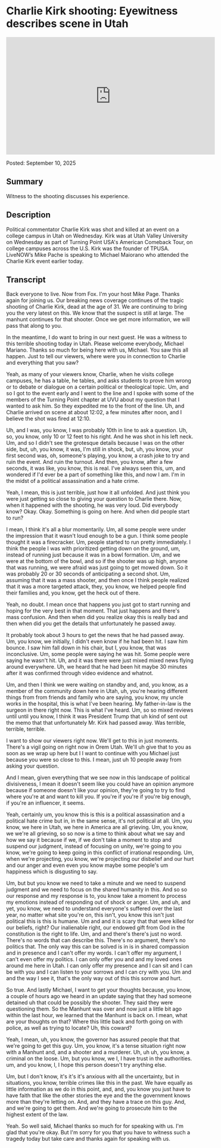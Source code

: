 # Charlie Kirk shooting: Eyewitness describes scene in Utah

<iframe frameborder="0" width="560" height="315" src="https://www.youtube.com/embed/BLaZhNFH9Pw" allow="fullscreen"></iframe>

Posted: September 10, 2025

## Summary

Witness to the shooting discusses his experience.

## Description

Political commentator Charlie Kirk was shot and killed at an event on a college campus in Utah on Wednesday. Kirk was at Utah Valley University on Wednesday as part of Turning Point USA's American Comeback Tour, on college campuses across the U.S. Kirk was the founder of TPUSA. LiveNOW’s Mike Pache is speaking to Michael Maiorano who attended the Charlie Kirk event earlier today. 

## Transcript

Back everyone to live. Now from Fox. I'm your host Mike Page. Thanks again for joining us. Our breaking news coverage continues of the tragic shooting of Charlie Kirk, dead at the age of 31. We are continuing to bring you the very latest on this. We know that the suspect is still at large. The manhunt continues for that shooter. Once we get more information, we will pass that along to you.

In the meantime, I do want to bring in our next guest. He was a witness to this terrible shooting today in Utah. Please welcome everybody, Michael Mariano. Thanks so much for being here with us, Michael. You saw this all happen. Just to tell our viewers, where were you in connection to Charlie and everything that you saw?

Yeah, as many of your viewers know, Charlie, when he visits college campuses, he has a table, he tables, and asks students to prove him wrong or to debate or dialogue on a certain political or theological topic. Um, and so I got to the event early and I went to the line and I spoke with some of the members of the Turning Point chapter at UVU about my question that I wanted to ask him. So they expedited me to the front of the line. Uh, and Charlie arrived on scene at about 12:02, a few minutes after noon, and I believe the shot was fired at 12:10.

Uh, and I was, you know, I was probably 10th in line to ask a question. Uh, so, you know, only 10 or 12 feet to his right. And he was shot in his left neck. Um, and so I didn't see the grotesque details because I was on the other side, but, uh, you know, it was, I'm still in shock, but, uh, you know, your first second was, oh, someone's playing, you know, a crash joke to try and ruin the event. And ruin the turnout. And then, you know, after a few seconds, it was like, you know, this is real. I've always seen this, um, and wondered if I'd ever be a part of something like this, and now I am. I'm in the midst of a political assassination and a hate crime.

Yeah, I mean, this is just terrible, just how it all unfolded. And just think you were just getting so close to giving your question to Charlie there. Now, when it happened with the shooting, he was very loud. Did everybody know? Okay. Okay. Something is going on here. And when did people start to run?

I mean, I think it's all a blur momentarily. Um, all some people were under the impression that it wasn't loud enough to be a gun. I think some people thought it was a firecracker. Um, people started to run pretty immediately. I think the people I was with prioritized getting down on the ground, um, instead of running just because it was in a bowl formation. Um, and we were at the bottom of the bowl, and so if the shooter was up high, anyone that was running, we were afraid was just going to get mowed down. So it was probably 20 or 30 seconds of anticipating a second shot. Um, assuming that it was a mass shooter, and then once I think people realized that it was a more targeted attack, they, you know, we helped people find their families and, you know, get the heck out of there.

Yeah, no doubt. I mean once that happens you just got to start running and hoping for the very best in that moment. That just happens and there's mass confusion. And then when did you realize okay this is really bad and then when did you get the details that unfortunately he passed away.

It probably took about 3 hours to get the news that he had passed away. Um, you know, we initially, I didn't even know if he had been hit. I saw him bounce. I saw him fall down in his chair, but I, you know, that was inconclusive. Um, some people were saying he was hit. Some people were saying he wasn't hit. Uh, and it was there were just mixed mixed news flying around everywhere. Uh, we heard that he had been hit maybe 30 minutes after it was confirmed through video evidence and whatnot.

Um, and then I think we were waiting on standby and, and, you know, as a member of the community down here in Utah, uh, you're hearing different things from from friends and family who are saying, you know, my uncle works in the hospital, this is what I've been hearing. My father-in-law is the surgeon in there right now. This is what I've heard. Um, so so mixed reviews until until you know, I think it was President Trump that uh kind of sent out the memo that that unfortunately Mr. Kirk had passed away. Was terrible, terrible, terrible.

I want to show our viewers right now. We'll get to this in just moments. There's a vigil going on right now in Orem Utah. We'll uh give that to you as soon as we wrap up here but I I want to continue with you Michael just because you were so close to this. I mean, just uh 10 people away from asking your question.

And I mean, given everything that we see now in this landscape of political divisiveness, I mean it doesn't seem like you could have an opinion anymore because if someone doesn't like your opinion, they're going to try to find where you're at and want to kill you. If you're if you're if you're big enough, if you're an influencer, it seems.

Yeah, certainly um, you know this is this is a political assassination and a political hate crime but in, in the same sense, it's not political at all. Um, you know, we here in Utah, we here in America are all grieving. Um, you know, we we're all grieving, so so now is a time to think about what we say and how we say it because if we, if we don't take a moment to stop and suspend our judgment, instead of focusing on unity, we're going to you know, we're going to keep going in this conflict of irrational responding. Um, when we're projecting, you know, we're projecting our disbelief and our hurt and our anger and even even you know maybe some people's um happiness which is disgusting to say.

Um, but but you know we need to take a minute and we need to suspend judgment and we need to focus on the shared humanity in this. And so so our response and my response is to, you know take a moment to process my emotions instead of responding out of shock or anger. Um, and uh, and yet, you know, we need to understand everyone's suffered over the last year, no matter what site you're on, this isn't, you know this isn't just political this is this is humane. Um and and it is scary that that were killed for our beliefs, right? Our inalienable right, our endowed gift from God in the constitution is the right to life. Um, and and there's there's just no word. There's no words that can describe this. There's no argument, there's no politics that. The only way this can be solved is in is in shared compassion and in presence and I can't offer my words. I can't offer my argument, I can't even offer my politics. I can only offer you and and my loved ones around me here in Utah. I can only offer my presence and I can sit and I can be with you and I can listen to your sorrows and I can cry with you. Um and and the way I see it, that's the only way out of this this sorrow and hurt.

So true. And lastly Michael, I want to get your thoughts because, you know, a couple of hours ago we heard in an update saying that they had someone detained uh that could be possibly the shooter. They said they were questioning them. So the Manhunt was over and now just a little bit ago within the last hour, we learned that the Manhunt is back on. I mean, what are your thoughts on that? Where this little back and forth going on with police, as well as trying to locate? Uh, this coward?

Yeah, I mean, uh, you know, the governor has assured people that that we're going to get this guy. Um, you know, it's a tense situation right now with a Manhunt and, and a shooter and a murderer. Uh, uh uh, you know, a criminal on the loose. Um, but you know, we I, I have trust in the authorities. um, and you know, I, I hope this person doesn't try anything else.

Um, but I don't know, it's it's it's anxious with all the uncertainty, but in situations, you know, terrible crimes like this in the past. We have equally as little information as we do in this point, and, and, you know you just have to have faith that like the other stories the eye and the the government knows more than they're letting on. And, and they have a trace on this guy. And, and we're going to get them. And we're going to prosecute him to the highest extent of the law.

Yeah. So well said, Michael thanks so much for for speaking with us. I'm glad that you're okay. But I'm sorry for you that you have to witness such a tragedy today but take care and thanks again for speaking with us.
